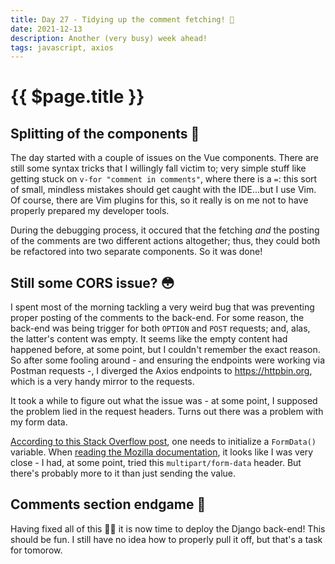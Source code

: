 ```yaml
---
title: Day 27 - Tidying up the comment fetching! 🧹
date: 2021-12-13
description: Another (very busy) week ahead!
tags: javascript, axios 
---
```


# {{ $page.title }}

## Splitting of the components 🔪

The day started with a couple of issues on the Vue components. There are still some syntax tricks that I willingly fall victim to; very simple stuff like getting stuck on `v-for "comment in comments"`, where there is a `=`: this sort of small, mindless mistakes should get caught with the IDE...but I use Vim. Of course, there are Vim plugins for this, so it really is on me not to have properly prepared my developer tools.

During the debugging process, it occured that the fetching *and* the posting of the comments are two different actions altogether; thus, they could both be refactored into two separate components. So it was done!

<FetchComments :title="$frontmatter.title"/>
<CommentsStub6 :title="$frontmatter.title"/>

## Still some CORS issue? 😳

I spent most of the morning tackling a very weird bug that was preventing proper posting of the comments to the back-end. For some reason, the back-end was being trigger for both `OPTION` and `POST` requests; and, alas, the latter's content was empty. It seems like the empty content had happened before, at some point, but I couldn't remember the exact reason. So after some fooling around - and ensuring the endpoints were working via Postman requests -, I diverged the Axios endpoints to https://httpbin.org, which is a very handy mirror to the requests.

It took a while to figure out what the issue was - at some point, I supposed the problem lied in the request headers. Turns out there was a problem with my form data.

[According to this Stack Overflow post](https://stackoverflow.com/a/47630754), one needs to initialize a `FormData()` variable. When [reading the Mozilla documentation](https://developer.mozilla.org/en-US/docs/Web/API/FormData), it looks like I was very close - I had, at some point, tried this `multipart/form-data` header. But there's probably more to it than just sending the value.

## Comments section endgame 🌋

Having fixed all of this 😮‍💨 it is now time to deploy the Django back-end! This should be fun. I still have no idea how to properly pull it off, but that's a task for tomorow.
